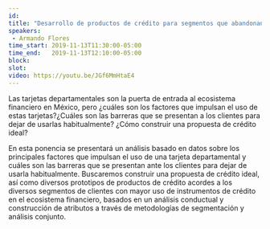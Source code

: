 ```yaml
---
id: 
title: "Desarrollo de productos de crédito para segmentos que abandonan el financiamiento de una tarjeta departamental"
speakers:
 - Armando Flores
time_start: 2019-11-13T11:30:00-05:00
time_end:   2019-11-13T12:10:00-05:00
block: 
slot: 
video: https://youtu.be/JGf6MmHtaE4
---
```


Las tarjetas departamentales son la puerta de entrada al ecosistema financiero en México, pero ¿cuáles son los factores que impulsan el uso de estas tarjetas?¿Cuáles son las barreras que se presentan a los clientes para dejar de usarlas habitualmente? ¿Cómo construir una propuesta de crédito ideal?

En esta ponencia se presentará un análisis basado en datos sobre los principales factores que impulsan el uso de una tarjeta departamental y cuáles son las barreras que se presentan ante los clientes para dejar de usarla habitualmente. Buscaremos construir una propuesta de crédito ideal, así como diversos prototipos de productos de crédito acordes a los diversos segmentos de clientes con mayor uso de instrumentos de crédito en el ecosistema financiero, basados en un análisis conductual y construcción de atributos a través de metodologías de segmentación y análisis conjunto.